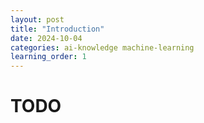 ```yaml
---
layout: post
title: "Introduction"
date: 2024-10-04
categories: ai-knowledge machine-learning
learning_order: 1
---
```


# TODO